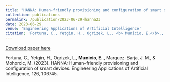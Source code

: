 ```yaml
---
title: "HANNA: Human-friendly provisioning and configuration of smart devices"
collection: publications
permalink: /publication/2023-06-29-hanna23
date: 2023-06-29
venue: 'Engineering Applications of Artificial Intelligence'
citation: 'Fortuna, C., Yetgin, H., Ogrizek, L., <b> Municio, E.</b>., Marquez-Barja, J. M., & Mohorcic, M. (2023). HANNA: Human-friendly provisioning and configuration of smart devices. Engineering Applications of Artificial Intelligence, 126, 106745.'
---
```


[Download paper here](https://www.sciencedirect.com/science/article/pii/S0952197623009296)

Fortuna, C., Yetgin, H., Ogrizek, L., <b> Municio, E.</b>., Marquez-Barja, J. M., & Mohorcic, M. (2023). HANNA: Human-friendly provisioning and configuration of smart devices. Engineering Applications of Artificial Intelligence, 126, 106745.